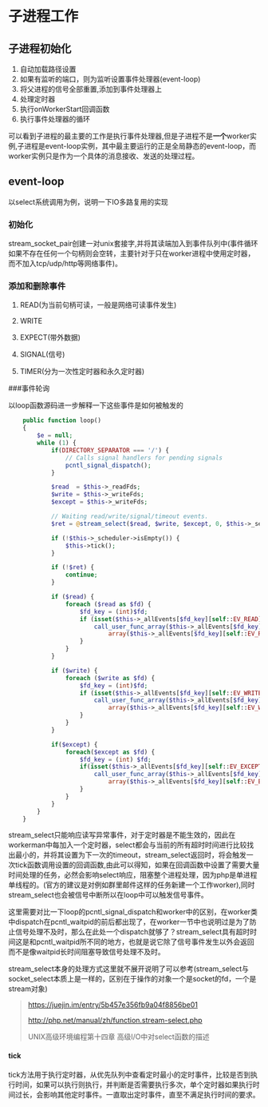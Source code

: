 # 子进程工作

## 子进程初始化

1. 自动加载路径设置
2. 如果有监听的端口，则为监听设置事件处理器(event-loop)
3. 将父进程的信号全部重置,添加到事件处理器上
4. 处理定时器
5. 执行onWorkerStart回调函数
6. 执行事件处理器的循环

可以看到子进程的最主要的工作是执行事件处理器,但是子进程不是**一个**worker实例,子进程是event-loop实例，其中最主要运行的正是全局静态的event-loop，而worker实例只是作为一个具体的消息接收、发送的处理过程。

## event-loop

以select系统调用为例，说明一下IO多路复用的实现

### 初始化

stream_socket_pair创建一对unix套接字,并将其读端加入到事件队列中(事件循环如果不存在任何一个句柄则会空转，主要针对于只在worker进程中使用定时器，而不加入tcp/udp/http等网络事件)。

### 添加和删除事件

1. READ(为当前句柄可读，一般是网络可读事件发生)

2. WRITE

3. EXPECT(带外数据)

4. SIGNAL(信号)

5. TIMER(分为一次性定时器和永久定时器)


###事件轮询

以loop函数源码进一步解释一下这些事件是如何被触发的

```php
    public function loop()
    {
        $e = null;
        while (1) {
            if(DIRECTORY_SEPARATOR === '/') {
                // Calls signal handlers for pending signals
                pcntl_signal_dispatch();
            }

            $read  = $this->_readFds;
            $write = $this->_writeFds;
            $except = $this->_writeFds;

            // Waiting read/write/signal/timeout events.
            $ret = @stream_select($read, $write, $except, 0, $this->_selectTimeout);

            if (!$this->_scheduler->isEmpty()) {
                $this->tick();
            }

            if (!$ret) {
                continue;
            }

            if ($read) {
                foreach ($read as $fd) {
                    $fd_key = (int)$fd;
                    if (isset($this->_allEvents[$fd_key][self::EV_READ])) {
                        call_user_func_array($this->_allEvents[$fd_key][self::EV_READ][0],
                            array($this->_allEvents[$fd_key][self::EV_READ][1]));
                    }
                }
            }

            if ($write) {
                foreach ($write as $fd) {
                    $fd_key = (int)$fd;
                    if (isset($this->_allEvents[$fd_key][self::EV_WRITE])) {
                        call_user_func_array($this->_allEvents[$fd_key][self::EV_WRITE][0],
                            array($this->_allEvents[$fd_key][self::EV_WRITE][1]));
                    }
                }
            }

            if($except) {
                foreach($except as $fd) {
                    $fd_key = (int) $fd;
                    if(isset($this->_allEvents[$fd_key][self::EV_EXCEPT])) {
                        call_user_func_array($this->_allEvents[$fd_key][self::EV_EXCEPT][0],
                            array($this->_allEvents[$fd_key][self::EV_EXCEPT][1]));
                    }
                }
            }
        }
    }
```

stream_select只能响应读写异常事件，对于定时器是不能生效的，因此在workerman中每加入一个定时器，select都会与当前的所有超时时间进行比较找出最小的，并将其设置为下一次的timeout，stream_select返回时，将会触发一次tick函数调用设置的回调函数,由此可以得知，如果在回调函数中设置了需要大量时间处理的任务，必然会影响select响应，阻塞整个进程处理，因为php是单进程单线程的。(官方的建议是对例如群里邮件这样的任务新建一个工作worker),同时stream_select也会被信号中断所以在loop中可以触发信号事件。

这里需要对比一下loop的pcntl_signal_dispatch和worker中的区别，在worker类中dispatch在pcntl_waitpid的前后都出现了，在worker一节中也说明过是为了防止信号处理不及时，那么在此处一个dispatch就够了？stream_select具有超时时间这是和pcntl_waitpid所不同的地方，也就是说它除了信号事件发生以外会返回而不是像waitpid长时间阻塞导致信号处理不及时。

stream_select本身的处理方式这里就不展开说明了可以参考(stream_select与socket_select本质上是一样的，区别在于操作的对象一个是socket的fd，一个是stream对象)

>https://juejin.im/entry/5b457e356fb9a04f8856be01
>
>http://php.net/manual/zh/function.stream-select.php
>
>UNIX高级环境编程第十四章 高级I/O中对select函数的描述

#### tick

tick方法用于执行定时器，从优先队列中查看定时最小的定时事件，比较是否到执行时间，如果可以执行则执行，并判断是否需要执行多次，单个定时器如果执行时间过长，会影响其他定时事件。一直取出定时事件，直至不满足执行时间的要求。
